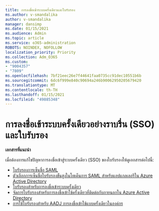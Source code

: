 ```yaml
---
title: การลงชื่อเข้าระบบครั้งเดียวและใบรับรอง
ms.author: v-smandalika
author: v-smandalika
manager: dansimp
ms.date: 01/15/2021
ms.audience: Admin
ms.topic: article
ms.service: o365-administration
ROBOTS: NOINDEX, NOFOLLOW
localization_priority: Priority
ms.collection: Adm_O365
ms.custom:
- "9004357"
- "7809"
ms.openlocfilehash: 7bf21eec26e7f44641faa0735cc91dec10551b6b
ms.sourcegitcommit: 6dc6f999e840c90694a246b90062950205679420
ms.translationtype: MT
ms.contentlocale: th-TH
ms.lasthandoff: 01/15/2021
ms.locfileid: "49885348"
---
```

# <a name="seamless-single-sign-on-sso-and-certificates"></a>การลงชื่อเข้าระบบครั้งเดียวอย่างราบรื่น (SSO) และใบรับรอง

**เอกสารที่แนะนำ**

เมื่อต้องการแก้ไขปัญหาการลงชื่อเข้าสู่ระบบครั้งเดียว (SSO) ของใบรับรองให้ดูเอกสารต่อไปนี้:

- [ใบรับรองการเซ็นชื่อ SAML](https://docs.microsoft.com/azure/active-directory/manage-apps/configure-saml-single-sign-on#saml-signing-certificate)
- [ตัวเลือกการเซ็นชื่อใบรับรองขั้นสูงในโทเค็นการ SAML สำหรับแอปแกลเลอรีใน Azure Active Directory](https://docs.microsoft.com/azure/active-directory/manage-apps/certificate-signing-options)
- [ใบรับรองสำหรับการลงชื่อเข้าระบบครั้งเดียว](https://docs.microsoft.com/microsoft-365/enterprise/plan-for-third-party-ssl-certificates)
- [จัดการใบรับรองสำหรับการลงชื่อเข้าใช้ครั้งเดียวที่ติดต่อกับภายนอกใน Azure Active Directory](https://docs.microsoft.com/azure/active-directory/manage-apps/manage-certificates-for-federated-single-sign-on)
- [การใช้ใบรับรองสำหรับ AADJ การลงชื่อเข้าใช้แบบครั้งเดียวในองค์กร](https://docs.microsoft.com/windows/security/identity-protection/hello-for-business/hello-hybrid-aadj-sso-cert)
